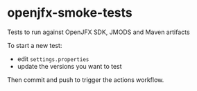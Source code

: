 # openjfx-smoke-tests

Tests to run against OpenJFX SDK, JMODS and Maven artifacts

To start a new test:
- edit `settings.properties` 
- update the versions you want to test

Then commit and push to trigger the actions workflow. 
